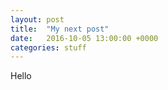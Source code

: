 ```yaml
---
layout: post
title:  "My next post"
date:   2016-10-05 13:00:00 +0000
categories: stuff	
---
```

Hello
